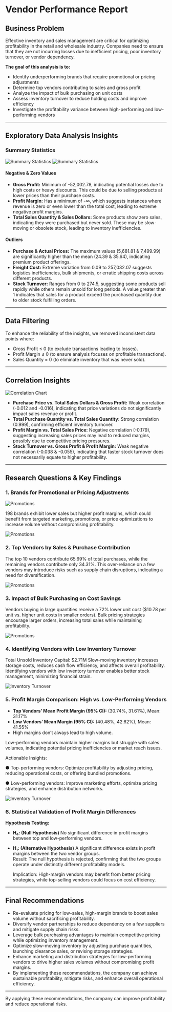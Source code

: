 #  Vendor Performance Report

##  Business Problem

Effective inventory and sales management are critical for optimizing profitability in the retail and wholesale industry. Companies need to ensure that they are not incurring losses due to inefficient pricing, poor inventory turnover, or vendor dependency.

**The goal of this analysis is to:**
- Identify underperforming brands that require promotional or pricing adjustments  
- Determine top vendors contributing to sales and gross profit  
- Analyze the impact of bulk purchasing on unit costs  
- Assess inventory turnover to reduce holding costs and improve efficiency  
- Investigate the profitability variance between high-performing and low-performing vendors

---

##  Exploratory Data Analysis Insights

###  Summary Statistics

![Summary Statistics](images/img1.png)
![Summary Statistics](images/img2.png)

#### Negative & Zero Values
- **Gross Profit:** Minimum of -52,002.78, indicating potential losses due to 
high costs or heavy discounts. This could be due to selling products at 
lower prices than their purchase costs. 
- **Profit Margin:** Has a minimum of -∞, which suggests instances where 
revenue is zero or even lower than the total cost, leading to extreme 
negative profit margins.
- **Total Sales Quantity & Sales Dollars:** Some products show zero sales, 
indicating they were purchased but never sold. These may be slow-moving 
or obsolete stock, leading to inventory inefficiencies. 

#### Outliers
- **Purchase & Actual Prices:** The maximum values (5,681.81 & 7,499.99) 
are significantly higher than the mean (24.39 & 35.64), indicating premium 
product offerings.
- **Freight Cost:** Extreme variation from 0.09 to 257,032.07 suggests logistics 
inefficiencies, bulk shipments, or erratic shipping costs across different 
products.
- **Stock Turnover:** Ranges from 0 to 274.5, suggesting some products sell 
rapidly while others remain unsold for long periods. A value greater than 1 
indicates that sales for a product exceed the purchased quantity due to 
older stock fulfilling orders. 
---

##  Data Filtering

To enhance the reliability of the insights, we removed inconsistent data 
points where: 
- Gross Profit ≤ 0 (to exclude transactions leading to losses).
- Profit Margin ≤ 0 (to ensure analysis focuses on profitable 
transactions).
- Sales Quantity = 0 (to eliminate inventory that was never sold).

---

##  Correlation Insights

![Correlation Chart](images/img3.png)

- **Purchase Price vs. Total Sales Dollars & Gross Profit:** Weak correlation 
(-0.012 and -0.016), indicating that price variations do not significantly 
impact sales revenue or profit.
- **Total Purchase Quantity vs. Total Sales Quantity:** Strong correlation 
(0.999), confirming efficient inventory turnover.
- **Profit Margin vs. Total Sales Price:** Negative correlation (-0.179), 
suggesting increasing sales prices may lead to reduced margins, possibly 
due to competitive pricing pressures.
- **Stock Turnover vs. Gross Profit & Profit Margin:** Weak negative 
correlation (-0.038 & -0.055), indicating that faster stock turnover does not 
necessarily equate to higher profitability.
---

##  Research Questions & Key Findings

### 1. Brands for Promotional or Pricing Adjustments

![Promotions](images/img4.png)

198 brands exhibit lower sales but higher profit margins, which could 
benefit from targeted marketing, promotions, or price optimizations to 
increase volume without compromising profitability. 

![Promotions](images/img5.png)

### 2. Top Vendors by Sales & Purchase Contribution

The top 10 vendors contribute 65.69% of total purchases, while the 
remaining vendors contribute only 34.31%. This over-reliance on a few 
vendors may introduce risks such as supply chain disruptions, indicating a 
need for diversification. 

![Promotions](images/img6.png)

### 3. Impact of Bulk Purchasing on Cost Savings

Vendors buying in large quantities receive a 72% lower unit cost ($10.78 
per unit vs. higher unit costs in smaller orders). 
Bulk pricing strategies encourage larger orders, increasing total sales while 
maintaining profitability. 

![Promotions](images/img7.png)


### 4. Identifying Vendors with Low Inventory Turnover

Total Unsold Inventory Capital: $2.71M 
Slow-moving inventory increases storage costs, reduces cash flow 
efficiency, and affects overall profitability. 
Identifying vendors with low inventory turnover enables better stock 
management, minimizing financial strain. 

  ![Inventory Turnover](images/img8.png)

### 5. Profit Margin Comparison: High vs. Low-Performing Vendors

- **Top Vendors’ Mean Profit Margin (95% CI):** (30.74%, 31.61%), Mean: 31.17%
- **Low Vendors’ Mean Margin (95% CI):**  (40.48%, 42.62%), Mean: 41.55%
- High margins don’t always lead to high volume.
  
Low-performing vendors maintain higher margins but struggle with sales 
volumes, indicating potential pricing inefficiencies or market reach issues.

Actionable Insights:

● Top-performing vendors: Optimize profitability by adjusting 
pricing, reducing operational costs, or offering bundled 
promotions. 

● Low-performing vendors: Improve marketing efforts, optimize 
pricing strategies, and enhance distribution networks. 

  ![Inventory Turnover](images/img9.png)

### 6. Statistical Validation of Profit Margin Differences

**Hypothesis Testing:**  
- **H₀: (Null Hypothesis)** No significant difference in profit margins between top 
and low-performing vendors.  
- **H₁: (Alternative Hypothesis)** A significant difference exists in profit margins 
between the two vendor groups.  
 Result: The null hypothesis is rejected, confirming that the two groups 
operate under distinctly different profitability models.

   Implication: High-margin vendors may benefit from better pricing 
strategies, while top-selling vendors could focus on cost efficiency.

---

##  Final Recommendations

- Re-evaluate pricing for low-sales, high-margin brands to boost sales 
volume without sacrificing profitability.
- Diversify vendor partnerships to reduce dependency on a few 
suppliers and mitigate supply chain risks. 
- Leverage bulk purchasing advantages to maintain competitive pricing 
while optimizing inventory management. 
- Optimize slow-moving inventory by adjusting purchase quantities, 
launching clearance sales, or revising storage strategies. 
- Enhance marketing and distribution strategies for low-performing 
vendors to drive higher sales volumes without compromising profit 
margins.
- By implementing these recommendations, the company can achieve 
sustainable profitability, mitigate risks, and enhance overall 
operational efficiency.

---

By applying these recommendations, the company can improve profitability and reduce operational risks.
